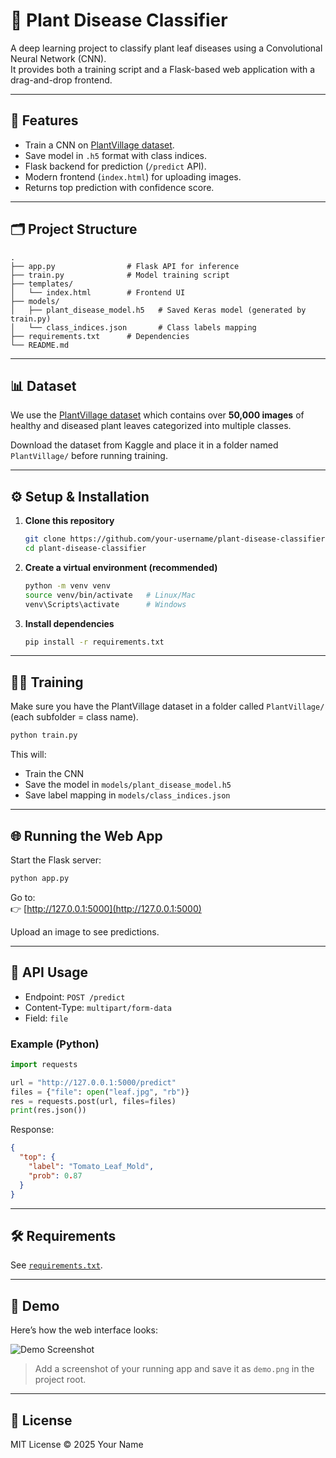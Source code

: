 # 🌿 Plant Disease Classifier

A deep learning project to classify plant leaf diseases using a Convolutional Neural Network (CNN).  
It provides both a training script and a Flask-based web application with a drag-and-drop frontend.

---

## 🚀 Features
- Train a CNN on [PlantVillage dataset](https://www.kaggle.com/datasets/emmarex/plantdisease).
- Save model in `.h5` format with class indices.
- Flask backend for prediction (`/predict` API).
- Modern frontend (`index.html`) for uploading images.
- Returns top prediction with confidence score.

---

## 🗂 Project Structure
```
.
├── app.py                # Flask API for inference
├── train.py              # Model training script
├── templates/
│   └── index.html        # Frontend UI
├── models/
│   ├── plant_disease_model.h5   # Saved Keras model (generated by train.py)
│   └── class_indices.json       # Class labels mapping
├── requirements.txt      # Dependencies
└── README.md
```

---

## 📊 Dataset

We use the [PlantVillage dataset](https://www.kaggle.com/datasets/emmarex/plantdisease) which contains over **50,000 images** of healthy and diseased plant leaves categorized into multiple classes.

Download the dataset from Kaggle and place it in a folder named `PlantVillage/` before running training.

---

## ⚙️ Setup & Installation

1. **Clone this repository**
   ```bash
   git clone https://github.com/your-username/plant-disease-classifier.git
   cd plant-disease-classifier
   ```

2. **Create a virtual environment (recommended)**
   ```bash
   python -m venv venv
   source venv/bin/activate   # Linux/Mac
   venv\Scripts\activate      # Windows
   ```

3. **Install dependencies**
   ```bash
   pip install -r requirements.txt
   ```

---

## 🧑‍🔬 Training

Make sure you have the PlantVillage dataset in a folder called `PlantVillage/`  
(each subfolder = class name).

```bash
python train.py
```

This will:
- Train the CNN
- Save the model in `models/plant_disease_model.h5`
- Save label mapping in `models/class_indices.json`

---

## 🌐 Running the Web App

Start the Flask server:

```bash
python app.py
```

Go to:  
👉 [http://127.0.0.1:5000](http://127.0.0.1:5000)

Upload an image to see predictions.

---

## 📡 API Usage

- Endpoint: `POST /predict`
- Content-Type: `multipart/form-data`
- Field: `file`

### Example (Python)
```python
import requests

url = "http://127.0.0.1:5000/predict"
files = {"file": open("leaf.jpg", "rb")}
res = requests.post(url, files=files)
print(res.json())
```

Response:
```json
{
  "top": {
    "label": "Tomato_Leaf_Mold",
    "prob": 0.87
  }
}
```

---

## 🛠 Requirements
See [`requirements.txt`](./requirements.txt).

---

## 📸 Demo

Here’s how the web interface looks:

![Demo Screenshot](demo.png)

> Add a screenshot of your running app and save it as `demo.png` in the project root.

---

## 📜 License
MIT License © 2025 Your Name
